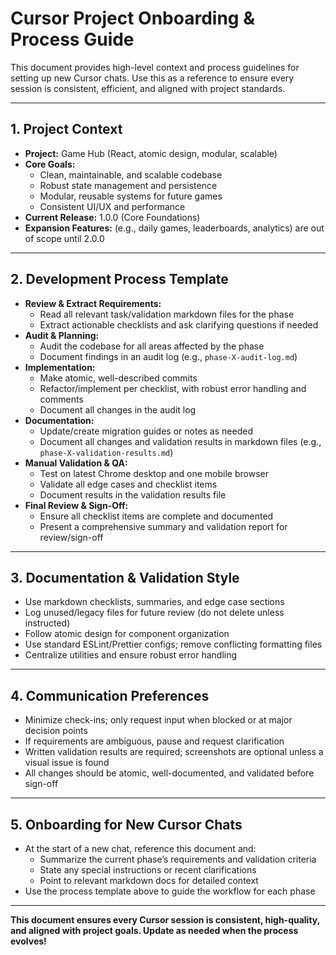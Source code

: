 # Cursor Project Onboarding & Process Guide

This document provides high-level context and process guidelines for setting up new Cursor chats. Use this as a reference to ensure every session is consistent, efficient, and aligned with project standards.

---

## 1. Project Context
- **Project:** Game Hub (React, atomic design, modular, scalable)
- **Core Goals:**
  - Clean, maintainable, and scalable codebase
  - Robust state management and persistence
  - Modular, reusable systems for future games
  - Consistent UI/UX and performance
- **Current Release:** 1.0.0 (Core Foundations)
- **Expansion Features:** (e.g., daily games, leaderboards, analytics) are out of scope until 2.0.0

---

## 2. Development Process Template
- **Review & Extract Requirements:**
  - Read all relevant task/validation markdown files for the phase
  - Extract actionable checklists and ask clarifying questions if needed
- **Audit & Planning:**
  - Audit the codebase for all areas affected by the phase
  - Document findings in an audit log (e.g., `phase-X-audit-log.md`)
- **Implementation:**
  - Make atomic, well-described commits
  - Refactor/implement per checklist, with robust error handling and comments
  - Document all changes in the audit log
- **Documentation:**
  - Update/create migration guides or notes as needed
  - Document all changes and validation results in markdown files (e.g., `phase-X-validation-results.md`)
- **Manual Validation & QA:**
  - Test on latest Chrome desktop and one mobile browser
  - Validate all edge cases and checklist items
  - Document results in the validation results file
- **Final Review & Sign-Off:**
  - Ensure all checklist items are complete and documented
  - Present a comprehensive summary and validation report for review/sign-off

---

## 3. Documentation & Validation Style
- Use markdown checklists, summaries, and edge case sections
- Log unused/legacy files for future review (do not delete unless instructed)
- Follow atomic design for component organization
- Use standard ESLint/Prettier configs; remove conflicting formatting files
- Centralize utilities and ensure robust error handling

---

## 4. Communication Preferences
- Minimize check-ins; only request input when blocked or at major decision points
- If requirements are ambiguous, pause and request clarification
- Written validation results are required; screenshots are optional unless a visual issue is found
- All changes should be atomic, well-documented, and validated before sign-off

---

## 5. Onboarding for New Cursor Chats
- At the start of a new chat, reference this document and:
  - Summarize the current phase’s requirements and validation criteria
  - State any special instructions or recent clarifications
  - Point to relevant markdown docs for detailed context
- Use the process template above to guide the workflow for each phase

---

**This document ensures every Cursor session is consistent, high-quality, and aligned with project goals. Update as needed when the process evolves!** 